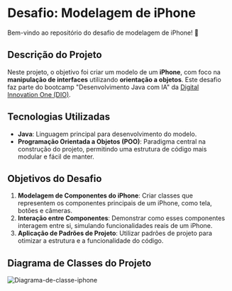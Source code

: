 # Desafio: Modelagem de iPhone

Bem-vindo ao repositório do desafio de modelagem de iPhone! 🚀

## Descrição do Projeto

Neste projeto, o objetivo foi criar um modelo de um **iPhone**, com foco na **manipulação de interfaces** utilizando **orientação a objetos**. Este desafio faz parte do bootcamp "Desenvolvimento Java com IA" da [Digital Innovation One (DIO)](https://web.dio.me/).

## Tecnologias Utilizadas

- **Java**: Linguagem principal para desenvolvimento do modelo.
- **Programação Orientada a Objetos (POO)**: Paradigma central na construção do projeto, permitindo uma estrutura de código mais modular e fácil de manter.

## Objetivos do Desafio

1. **Modelagem de Componentes do iPhone**: Criar classes que representem os componentes principais de um iPhone, como tela, botões e câmeras.
2. **Interação entre Componentes**: Demonstrar como esses componentes interagem entre si, simulando funcionalidades reais de um iPhone.
3. **Aplicação de Padrões de Projeto**: Utilizar padrões de projeto para otimizar a estrutura e a funcionalidade do código.

## Diagrama de Classes do Projeto


![Diagrama-de-classe-iphone](https://github.com/user-attachments/assets/652ced2a-abbe-43e5-9a23-fafa65c81f06)
